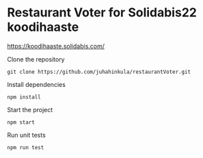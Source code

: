 # Restaurant Voter for Solidabis22 koodihaaste

https://koodihaaste.solidabis.com/

Clone the repository
```
git clone https://github.com/juhahinkula/restaurantVoter.git
```

Install dependencies
```
npm install
```

Start the project
```
npm start
```

Run unit tests
```
npm run test
```

